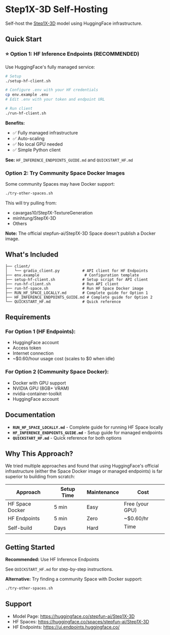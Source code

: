 # Step1X-3D Self-Hosting

Self-host the [Step1X-3D](https://huggingface.co/stepfun-ai/Step1X-3D) model using HuggingFace infrastructure.

## Quick Start

### ⭐ Option 1: HF Inference Endpoints (RECOMMENDED)

Use HuggingFace's fully managed service:

```bash
# Setup
./setup-hf-client.sh

# Configure .env with your HF credentials
cp env.example .env
# Edit .env with your token and endpoint URL

# Run client
./run-hf-client.sh
```

**Benefits:**
- ✅ Fully managed infrastructure
- ✅ Auto-scaling
- ✅ No local GPU needed
- ✅ Simple Python client

**See:** `HF_INFERENCE_ENDPOINTS_GUIDE.md` and `QUICKSTART_HF.md`

### Option 2: Try Community Space Docker Images

Some community Spaces may have Docker support:

```bash
./try-other-spaces.sh
```

This will try pulling from:
- cavargas10/Step1X-TextureGeneration
- minhtung/Step1X-3D
- Others

**Note:** The official stepfun-ai/Step1X-3D Space doesn't publish a Docker image.

## What's Included

```
├── client/
│   └── gradio_client.py          # API client for HF Endpoints
├── env.example                    # Configuration template
├── setup-hf-client.sh            # Setup script for API client
├── run-hf-client.sh              # Run API client
├── run-hf-space.sh               # Run HF Space Docker image
├── RUN_HF_SPACE_LOCALLY.md       # Complete guide for Option 1
├── HF_INFERENCE_ENDPOINTS_GUIDE.md # Complete guide for Option 2
└── QUICKSTART_HF.md              # Quick reference
```

## Requirements

### For Option 1 (HF Endpoints):
- HuggingFace account
- Access token
- Internet connection
- ~$0.60/hour usage cost (scales to $0 when idle)

### For Option 2 (Community Space Docker):
- Docker with GPU support
- NVIDIA GPU (8GB+ VRAM)
- nvidia-container-toolkit
- HuggingFace account

## Documentation

- **`RUN_HF_SPACE_LOCALLY.md`** - Complete guide for running HF Space locally
- **`HF_INFERENCE_ENDPOINTS_GUIDE.md`** - Setup guide for managed endpoints
- **`QUICKSTART_HF.md`** - Quick reference for both options

## Why This Approach?

We tried multiple approaches and found that using HuggingFace's official infrastructure (either the Space Docker image or managed endpoints) is far superior to building from scratch:

| Approach | Setup Time | Maintenance | Cost |
|----------|-----------|-------------|------|
| HF Space Docker | 5 min | Easy | Free (your GPU) |
| HF Endpoints | 5 min | Zero | ~$0.60/hr |
| Self-build | Days | Hard | Time $$$$ |

## Getting Started

**Recommended:** Use HF Inference Endpoints

See `QUICKSTART_HF.md` for step-by-step instructions.

**Alternative:** Try finding a community Space with Docker support:

```bash
./try-other-spaces.sh
```

## Support

- Model Page: https://huggingface.co/stepfun-ai/Step1X-3D
- HF Spaces: https://huggingface.co/spaces/stepfun-ai/Step1X-3D
- HF Endpoints: https://ui.endpoints.huggingface.co/

